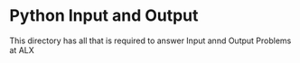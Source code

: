 # Python Input and Output

This directory has all that is required to answer Input annd Output Problems at ALX
